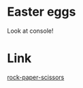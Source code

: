 # Easter eggs

Look at console!

# Link

[rock-paper-scissors](https://eugercek.github.io/Odin-Project-Solutions/rock-paper-scissors)
